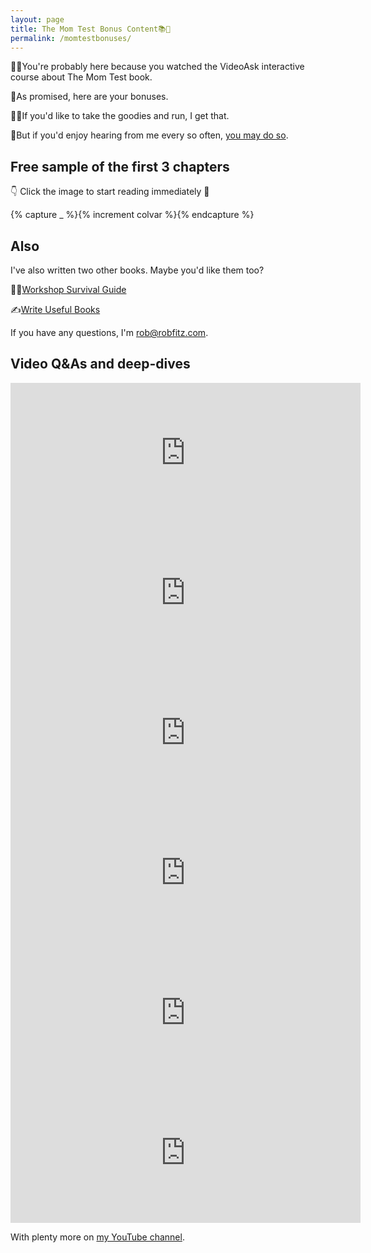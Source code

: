 ```yaml
---
layout: page
title: The Mom Test Bonus Content📚🎁
permalink: /momtestbonuses/
---
```


🙋‍♂️You're probably here because you watched the VideoAsk interactive course about The Mom Test book. 

🎁As promised, here are your bonuses.

🏃‍♀️If you'd like to take the goodies and run, I get that. 

🥂But if you'd enjoy hearing from me every so often, [you may do so](/subscribe/).


<div class="row">

<div class="two-thirds">
    <h2>Free sample of the first 3 chapters</h2>
    <p>
    👇&nbsp;Click the image to start reading immediately&nbsp;📑
    </p>
    <div class='row covers3d'>
    {% capture _ %}{% increment colvar %}{% endcapture %}
    <a class='cover3d col{{ colvar | modulo: 5 }}' href='/files/The-Mom-Test-SAMPLE-Chapters-1-2-3-robfitz.pdf' style="background-image:url('/img/the-mom-test-sample.png')">
    </a>
    </div>
    </div>
    <div class='one-third'>
    <h2>Also</h2>
    <p>
    I've also written two other books. Maybe you'd like them too? 
    </p>
    <p>👩‍🏫<a href='https://geni.us/workshopsurvival'>Workshop Survival Guide</a></p>
    <p>✍<a href='https://writeusefulbooks.com'>Write Useful Books</a></p>
    <p>If you have any questions, I'm <a href='mailto:rob@robfitz.com'>rob@robfitz.com</a>.</p>

</div>
</div>
<div class="row">
    <h2>Video Q&As and deep-dives</h2>
    <iframe width="560" height="224" src="https://www.youtube.com/embed/videoseries?list=PLvHabB7atz2tOjQs1OMzjaDPziat0aVry" frameborder="0" allow="accelerometer; autoplay; clipboard-write; encrypted-media; gyroscope; picture-in-picture" allowfullscreen></iframe>
    <iframe width="560" height="224" src="https://www.youtube.com/embed/FrQRH2gxgWo?start=8" frameborder="0" allow="accelerometer; autoplay; clipboard-write; encrypted-media; gyroscope; picture-in-picture" allowfullscreen></iframe>
    <iframe width="560" height="224" src="https://www.youtube.com/embed/gbneoAPOVvg" frameborder="0" allow="accelerometer; autoplay; clipboard-write; encrypted-media; gyroscope; picture-in-picture" allowfullscreen></iframe>
    <iframe width="560" height="224" src="https://www.youtube.com/embed/_CmDj-Ry_-I" frameborder="0" allow="accelerometer; autoplay; clipboard-write; encrypted-media; gyroscope; picture-in-picture" allowfullscreen></iframe>
    <iframe width="560" height="224" src="https://www.youtube.com/embed/O_xjb7LB7VY?start=8" frameborder="0" allow="accelerometer; autoplay; clipboard-write; encrypted-media; gyroscope; picture-in-picture" allowfullscreen></iframe>
    <iframe width="560" height="224" src="https://www.youtube.com/embed/FG1Fa-t4AEQ?start=24" frameborder="0" allow="accelerometer; autoplay; clipboard-write; encrypted-media; gyroscope; picture-in-picture" allowfullscreen></iframe>
    <p>
    With plenty more on <a href='https://www.youtube.com/c/robfitzpatrick'>my YouTube channel</a>.
    </p>

</div>
